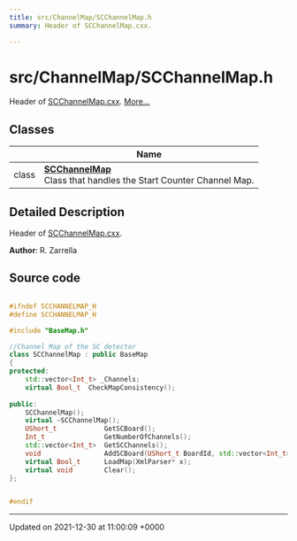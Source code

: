 ```yaml
---
title: src/ChannelMap/SCChannelMap.h
summary: Header of SCChannelMap.cxx. 

---
```


# src/ChannelMap/SCChannelMap.h

Header of [SCChannelMap.cxx](/Files/SCChannelMap_8cxx.md#file-scchannelmap.cxx).  [More...](#detailed-description)

## Classes

|                | Name           |
| -------------- | -------------- |
| class | **[SCChannelMap](/Classes/classSCChannelMap.md)** <br>Class that handles the Start Counter Channel Map.  |

## Detailed Description

Header of [SCChannelMap.cxx](/Files/SCChannelMap_8cxx.md#file-scchannelmap.cxx). 

**Author**: R. Zarrella 



## Source code

```cpp

#ifndef SCCHANNELMAP_H
#define SCCHANNELMAP_H

#include "BaseMap.h"

//Channel Map of the SC detector
class SCChannelMap : public BaseMap
{
protected:
    std::vector<Int_t> _Channels;           
    virtual Bool_t  CheckMapConsistency();
    
public:
    SCChannelMap();
    virtual ~SCChannelMap();
    UShort_t            GetSCBoard();
    Int_t               GetNumberOfChannels();
    std::vector<Int_t>  GetSCChannels();
    void                AddSCBoard(UShort_t BoardId, std::vector<Int_t>* Channels);
    virtual Bool_t      LoadMap(XmlParser* x);
    virtual void        Clear();
};


#endif
```


-------------------------------

Updated on 2021-12-30 at 11:00:09 +0000
